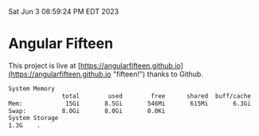 Sat Jun  3 08:59:24 PM EDT 2023

# Angular Fifteen


This project is live at [https://angularfifteen.github.io](https://angularfifteen.github.io "fifteen!") thanks to Github.

```bash
System Memory
               total        used        free      shared  buff/cache   available
Mem:            15Gi       8.5Gi       546Mi       615Mi       6.3Gi       5.9Gi
Swap:          8.0Gi       8.0Gi       0.0Ki
System Storage
1.3G	.
